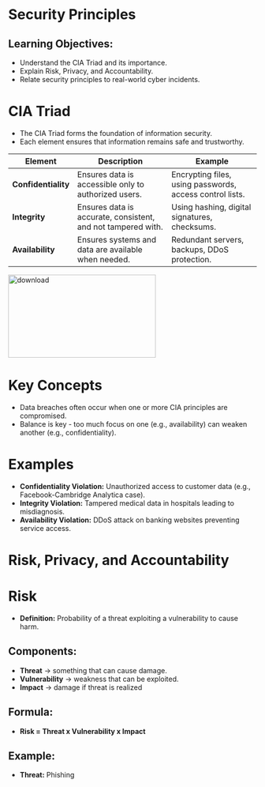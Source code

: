 # Security Principles
## Learning Objectives:
- Understand the CIA Triad and its importance.
- Explain Risk, Privacy, and Accountability.
- Relate security principles to real-world cyber incidents.
# CIA Triad
- The CIA Triad forms the foundation of information security.
- Each element ensures that information remains safe and trustworthy.

| Element             | Description                                                  | Example                                                  |
| ------------------- | ------------------------------------------------------------ | -------------------------------------------------------- |
| **Confidentiality** | Ensures data is accessible only to authorized users.         | Encrypting files, using passwords, access control lists. |
| **Integrity**       | Ensures data is accurate, consistent, and not tampered with. | Using hashing, digital signatures, checksums.            |
| **Availability**    | Ensures systems and data are available when needed.          | Redundant servers, backups, DDoS protection.             |



<img width="299" height="168" alt="download" src="https://github.com/user-attachments/assets/5adec9c3-81f7-48c3-ad05-e8d82d7e0405" />



# Key Concepts
- Data breaches often occur when one or more CIA principles are compromised.
- Balance is key - too much focus on one (e.g., availability) can weaken another (e.g., confidentiality).
# Examples
- **Confidentiality Violation:** Unauthorized access to customer data (e.g., Facebook-Cambridge Analytica case).
- **Integrity Violation:** Tampered medical data in hospitals leading to misdiagnosis.
- **Availability Violation:** DDoS attack on banking websites preventing service access.

# Risk, Privacy, and Accountability
# Risk
- **Definition:** Probability of a threat exploiting a vulnerability to cause harm.

## Components:
- **Threat** -> something that can cause damage.
- **Vulnerability** -> weakness that can be exploited.
- **Impact** -> damage if threat is realized

## Formula:
- **Risk = Threat x Vulnerability x Impact**
## Example:
- **Threat:** Phishing
